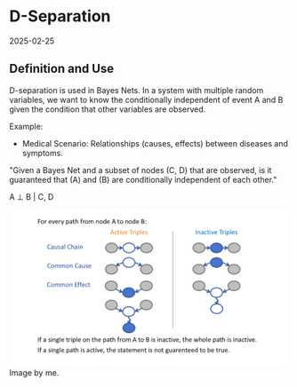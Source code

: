# D-Separation
2025-02-25

## Definition and Use
D-separation is used in Bayes Nets. In a system with multiple random variables, we want to know the conditionally independent of event A and B given the condition that other variables are observed.

Example:

- Medical Scenario: Relationships (causes, effects) between diseases and symptoms.

"Given a Bayes Net and a subset of nodes (C, D) that are observed, is it guaranteed that (A) and (B) are conditionally independent of each other."

A ⊥ B | C, D

![D-Seperation](d-separation.png)
Image by me.